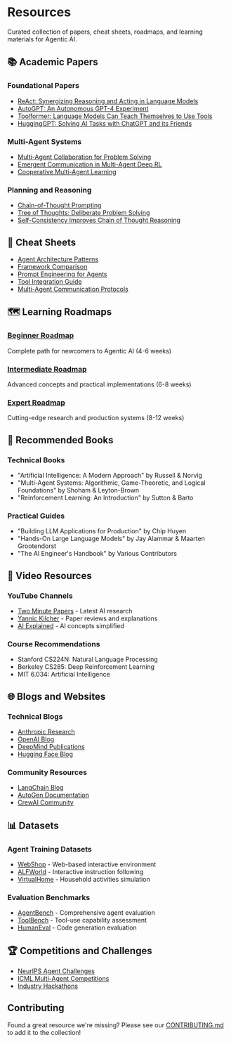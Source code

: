 # Resources

Curated collection of papers, cheat sheets, roadmaps, and learning materials for Agentic AI.

## 📚 Academic Papers

### Foundational Papers
- [ReAct: Synergizing Reasoning and Acting in Language Models](https://arxiv.org/abs/2210.03629)
- [AutoGPT: An Autonomous GPT-4 Experiment](https://github.com/Significant-Gravitas/Auto-GPT)
- [Toolformer: Language Models Can Teach Themselves to Use Tools](https://arxiv.org/abs/2302.04761)
- [HuggingGPT: Solving AI Tasks with ChatGPT and its Friends](https://arxiv.org/abs/2303.17580)

### Multi-Agent Systems
- [Multi-Agent Collaboration for Problem Solving](papers/multi-agent-collaboration.md)
- [Emergent Communication in Multi-Agent Deep RL](papers/emergent-communication.md)
- [Cooperative Multi-Agent Learning](papers/cooperative-learning.md)

### Planning and Reasoning
- [Chain-of-Thought Prompting](papers/chain-of-thought.md)
- [Tree of Thoughts: Deliberate Problem Solving](papers/tree-of-thoughts.md)
- [Self-Consistency Improves Chain of Thought Reasoning](papers/self-consistency.md)

## 📝 Cheat Sheets

- [Agent Architecture Patterns](cheat-sheets/agent-patterns.md)
- [Framework Comparison](cheat-sheets/framework-comparison.md)
- [Prompt Engineering for Agents](cheat-sheets/prompt-engineering.md)
- [Tool Integration Guide](cheat-sheets/tool-integration.md)
- [Multi-Agent Communication Protocols](cheat-sheets/communication-protocols.md)

## 🗺️ Learning Roadmaps

### [Beginner Roadmap](roadmaps/beginner.md)
Complete path for newcomers to Agentic AI (4-6 weeks)

### [Intermediate Roadmap](roadmaps/intermediate.md)
Advanced concepts and practical implementations (6-8 weeks)

### [Expert Roadmap](roadmaps/expert.md)
Cutting-edge research and production systems (8-12 weeks)

## 📖 Recommended Books

### Technical Books
- "Artificial Intelligence: A Modern Approach" by Russell & Norvig
- "Multi-Agent Systems: Algorithmic, Game-Theoretic, and Logical Foundations" by Shoham & Leyton-Brown
- "Reinforcement Learning: An Introduction" by Sutton & Barto

### Practical Guides
- "Building LLM Applications for Production" by Chip Huyen
- "Hands-On Large Language Models" by Jay Alammar & Maarten Grootendorst
- "The AI Engineer's Handbook" by Various Contributors

## 🎥 Video Resources

### YouTube Channels
- [Two Minute Papers](https://www.youtube.com/c/KárolyZsolnai) - Latest AI research
- [Yannic Kilcher](https://www.youtube.com/c/YannicKilcher) - Paper reviews and explanations
- [AI Explained](https://www.youtube.com/c/AIExplained-official) - AI concepts simplified

### Course Recommendations
- Stanford CS224N: Natural Language Processing
- Berkeley CS285: Deep Reinforcement Learning
- MIT 6.034: Artificial Intelligence

## 🌐 Blogs and Websites

### Technical Blogs
- [Anthropic Research](https://www.anthropic.com/research)
- [OpenAI Blog](https://openai.com/blog/)
- [DeepMind Publications](https://deepmind.com/research/)
- [Hugging Face Blog](https://huggingface.co/blog)

### Community Resources
- [LangChain Blog](https://blog.langchain.dev/)
- [AutoGen Documentation](https://microsoft.github.io/autogen/)
- [CrewAI Community](https://community.crewai.com/)

## 📊 Datasets

### Agent Training Datasets
- [WebShop](https://webshop-pnlp.github.io/) - Web-based interactive environment
- [ALFWorld](https://alfworld.github.io/) - Interactive instruction following
- [VirtualHome](https://virtual-home.org/) - Household activities simulation

### Evaluation Benchmarks
- [AgentBench](https://github.com/THUDM/AgentBench) - Comprehensive agent evaluation
- [ToolBench](https://github.com/OpenBMB/ToolBench) - Tool-use capability assessment
- [HumanEval](https://github.com/openai/human-eval) - Code generation evaluation

## 🏆 Competitions and Challenges

- [NeurIPS Agent Challenges](competitions/neurips-challenges.md)
- [ICML Multi-Agent Competitions](competitions/icml-competitions.md)
- [Industry Hackathons](competitions/industry-hackathons.md)

## Contributing

Found a great resource we're missing? Please see our [CONTRIBUTING.md](../CONTRIBUTING.md) to add it to the collection!